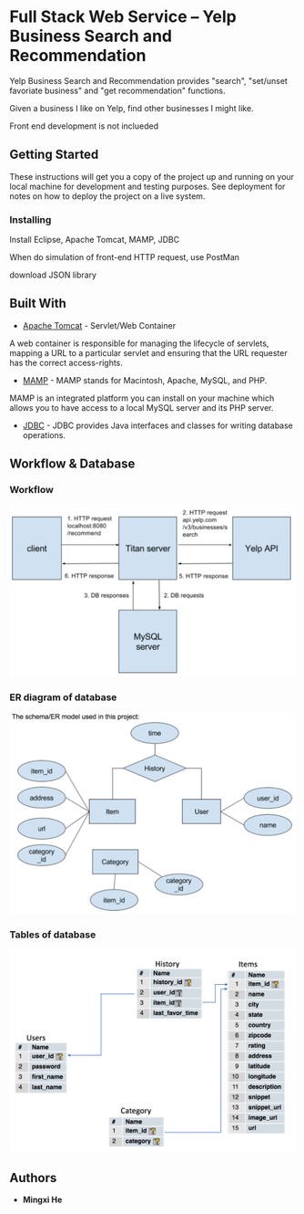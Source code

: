 # Full Stack Web Service – Yelp Business Search and Recommendation 

Yelp Business Search and Recommendation provides "search", "set/unset favoriate business" and "get recommendation" functions.

Given a business I like on Yelp, find other businesses I might like. 

Front end development is not inclueded
## Getting Started

These instructions will get you a copy of the project up and running on your local machine for development and testing purposes. See deployment for notes on how to deploy the project on a live system.



### Installing

Install Eclipse, Apache Tomcat, MAMP, JDBC

When do simulation of front-end HTTP request, use PostMan

download JSON library





## Built With

* [Apache Tomcat](http://tomcat.apache.org/download-90.cgi) - Servlet/Web Container

A web container is responsible for managing the lifecycle of servlets, mapping a URL to a particular servlet and ensuring that the URL requester has the correct access-rights.

* [MAMP](https://www.mamp.info/en/) - MAMP stands for Macintosh, Apache, MySQL, and PHP. 

MAMP is an integrated platform you can install on your machine which allows you to have access to a local MySQL server and its PHP server. 

* [JDBC](https://dev.mysql.com/downloads/connector/j/) - JDBC provides Java interfaces and classes for writing database operations.

## Workflow & Database
### Workflow

![workflow](https://github.com/mhe12/Yelp-Business-Search-and-Recommendation/blob/master/Images/Screen%20Shot%202018-01-21%20at%201.33.05%20AM.png)
### ER diagram of database

![ER diagram of database](https://github.com/mhe12/Yelp-Business-Search-and-Recommendation/blob/master/Images/Screen%20Shot%202018-01-21%20at%206.22.11%20PM.png)
### Tables of database

![tables of database](https://github.com/mhe12/Yelp-Business-Search-and-Recommendation/blob/master/Images/Screen%20Shot%202018-01-28%20at%2012.32.16%20AM.png)
## Authors

* **Mingxi He** 

